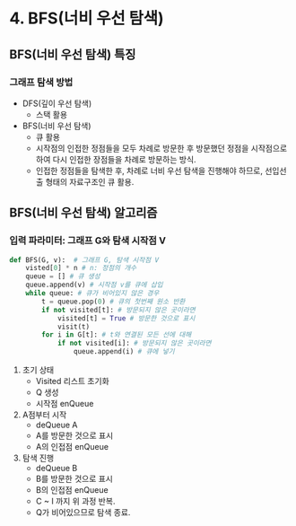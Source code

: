 # 4. BFS(너비 우선 탐색)



## BFS(너비 우선 탐색) 특징

### 그래프 탐색 방법

- DFS(깊이 우선 탐색)
  - 스택 활용
- BFS(너비 우선 탐색)
  - 큐 활용
  - 시작점의 인접한 정점들을 모두 차례로 방문한 후 방문했던 정점을 시작점으로 하여 다시 인접한 장점들을 차례로 방문하는 방식.
  - 인접한 정점들을 탐색한 후, 차례로 너비 우선 탐색을 진행해야 하므로, 선입선출 형태의 자료구조인 큐 활용.





## BFS(너비 우선 탐색) 알고리즘

### 입력 파라미터: 그래프 G와 탐색 시작점 V

```python
def BFS(G, v):  # 그래프 G, 탐색 시작점 V
    visted[0] * n # n: 정점의 개수
    queue = [] # 큐 생성
    queue.append(v) # 시작점 v를 큐에 삽입
    while queue: # 큐가 비어있지 않은 경우
        t = queue.pop(0) # 큐의 첫번째 원소 반환
        if not visited[t]: # 방문되지 않은 곳이라면
            visited[t] = True # 방문한 것으로 표시
            visit(t)
        for i in G[t]: # t와 연결된 모든 선에 대해
            if not visited[i]: # 방문되지 않은 곳이라면
                queue.append(i) # 큐에 넣기
```



1. 초기 상태
   -  Visited 리스트 초기화
   - Q 생성
   - 시작점 enQueue
2. A점부터 시작
   - deQueue A
   - A를 방문한 것으로 표시
   - A의 인접점 enQueue
3. 탐색 진행
   - deQueue B
   - B를 방문한 것으로 표시
   - B의 인접점 enQueue
   - C ~ I 까지 위 과정 반복.
   - Q가 비어있으므로 탐색 종료.